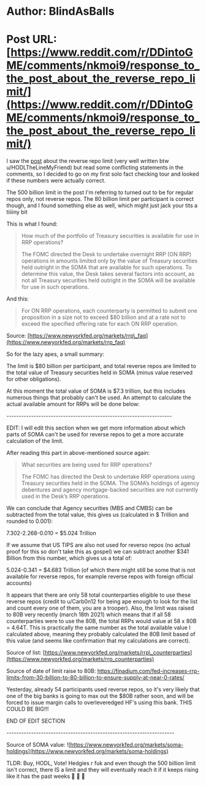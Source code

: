 # Author: BlindAsBalls
# Post URL: [https://www.reddit.com/r/DDintoGME/comments/nkmoi9/response_to_the_post_about_the_reverse_repo_limit/](https://www.reddit.com/r/DDintoGME/comments/nkmoi9/response_to_the_post_about_the_reverse_repo_limit/)


I saw the [post](https://www.reddit.com/r/DDintoGME/comments/nk9979/reverse_repo_overnight_lending_will_hit_the_upper/?utm_medium=android_app&utm_source=share) about the reverse repo limit (very well written btw u/HODLTheLineMyFriend) but read some conflicting statements in the comments, so I decided to go on my first solo fact checking tour and looked if these numbers were actually correct.

The 500 billion limit in the post I'm referring to turned out to be for regular repos only, not reverse repos. The 80 billion limit per participant is correct though, and I found something else as well, which might just jack your tits a tiiiiny bit

This is what I found:

>How much of the portfolio of Treasury securities is available for use in RRP operations?  
>  
>The FOMC directed the Desk to undertake overnight RRP (ON RRP) operations in amounts limited only by the value of Treasury securities held outright in the SOMA that are available for such operations. To determine this value, the Desk takes several factors into account, as not all Treasury securities held outright in the SOMA will be available for use in such operations.

And this:

>For ON RRP operations, each counterparty is permitted to submit one proposition in a size not to exceed $80 billion and at a rate not to exceed the specified offering rate for each ON RRP operation.

Source: [https://www.newyorkfed.org/markets/rrp\_faq](https://www.newyorkfed.org/markets/rrp_faq)

So for the lazy apes, a small summary:

The limit is $80 billion per participant, and total reverse repos are limited to the total value of Treasury securities held in SOMA (minus value reserved for other obligations).

At this moment the total value of SOMA is $7.3 trillion, but this includes numerous things that probably can't be used. An attempt to calculate the actual available amount for RRPs will be done below:

\-------------------------------------------------------------------

EDIT: I will edit this section when we get more information about which parts of SOMA can't be used for reverse repos to get a more accurate calculation of the limit.

After reading this part in above-mentioned source again:

>What securities are being used for RRP operations?  
>  
>The FOMC has directed the Desk to undertake RRP operations using Treasury securities held in the SOMA. The SOMA’s holdings of agency debentures and agency mortgage-backed securities are not currently used in the Desk’s RRP operations.

We can conclude that Agency securities (MBS and CMBS) can be subtracted from the total value, this gives us (calculated in $ Trillion and rounded to 0.001):

7.302-2.268-0.010 = $5.024 Trillion

If we assume that US TIPS are also not used for reverso repos (no actual proof for this so don't take this as gospel) we can subtract another $341 Billion from this number, which gives us a total of:

5.024-0.341 = $4.683 Trillion (of which there might still be some that is not available for reverse repos, for example reverse repos with foreign official accounts)

It appears that there are only 58 total counterparties eligible to use these reverse repos (credit to u/Carb0n12 for being ape enough to look for the list and count every one of them, you are a trooper). Also, the limit was raised to 80B very recently (march 18th 2021) which means that if all 58 counterparties were to use the 80B, the total RRPs would value at 58 x 80B = 4.64T. This is practically the same number as the total available value I calculated above, meaning they probably calculated the 80B limit based of this value (and seems like confirmation that my calculations are correct). 

Source of list: [https://www.newyorkfed.org/markets/rrp\_counterparties](https://www.newyorkfed.org/markets/rrp_counterparties)

Source of date of limit raise to 80B: https://finadium.com/fed-increases-rrp-limits-from-30-billion-to-80-billion-to-ensure-supply-at-near-0-rates/

Yesterday, already 54 participants used reverse repos, so it's very likely that one of the big banks is going to max out the $80B rather soon, and will be forced to issue margin calls to overleveredged HF's using this bank. THIS COULD BE  BIG!!!

END OF EDIT SECTION

\--------------------------------------------------------------------

Source of SOMA value: ![https://www.newyorkfed.org/markets/soma-holdings](https://www.newyorkfed.org/markets/soma-holdings)




TLDR: Buy, HODL, Vote! Hedgies r fuk and even though the 500 billion limit isn't correct, there IS a limit and they will eventually reach it if it keeps rising like it has the past weeks  🚀 🚀 🚀